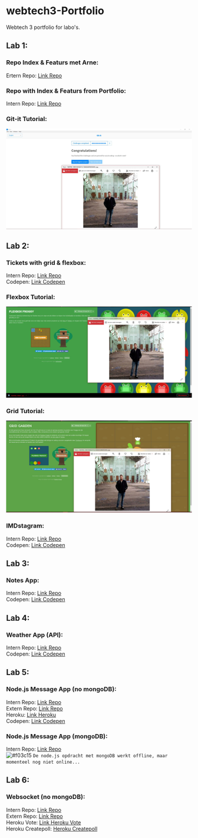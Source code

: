 # webtech3-Portfolio
Webtech 3 portfolio for labo's.

## Lab 1:
### Repo Index & Featurs met Arne:
Ertern Repo: [Link Repo](https://github.com/LarsPauwels/2imd-webtech3-lab1.git)

### Repo with Index & Featurs from Portfolio:
Intern Repo: [Link Repo](https://github.com/LarsPauwels/webtech3-Portfolio/tree/master/Lab%201)

### Git-it Tutorial:
![git-it](https://github.com/LarsPauwels/webtech3-Portfolio/blob/master/Lab%201/git-it.jpg)

## Lab 2:
### Tickets with grid & flexbox:
Intern Repo: [Link Repo](https://github.com/LarsPauwels/webtech3-Portfolio/tree/master/Lab%202/tickets)<br/>
Codepen: [Link Codepen](https://codepen.io/larspauwels-the-animator/pen/rRjRKo)

### Flexbox Tutorial:
![Flexbox](https://github.com/LarsPauwels/webtech3-Portfolio/blob/master/Lab%202/flexbox.jpg)

### Grid Tutorial:
![Grid](https://github.com/LarsPauwels/webtech3-Portfolio/blob/master/Lab%202/grid.jpg)

### IMDstagram:
Intern Repo: [Link Repo](https://github.com/LarsPauwels/webtech3-Portfolio/tree/master/Lab%202/IMDstagram)<br>
Codepen: [Link Codepen](https://codepen.io/larspauwels-the-animator/pen/moRgVM)

## Lab 3:
### Notes App:
Intern Repo: [Link Repo](https://github.com/LarsPauwels/webtech3-Portfolio/tree/master/Lab%203/note%20app)<br>
Codepen: [Link Codepen](https://codepen.io/larspauwels-the-animator/pen/wOdryZ)

## Lab 4:
### Weather App (API):
Intern Repo: [Link Repo](https://github.com/LarsPauwels/webtech3-Portfolio/tree/master/Lab%204/Weather%20App)<br>
Codepen: [Link Codepen](https://codepen.io/larspauwels-the-animator/pen/oVPOYV)

## Lab 5:
### Node.js Message App (no mongoDB):
Intern Repo: [Link Repo](https://github.com/LarsPauwels/webtech3-Portfolio/tree/master/Lab%205/Without%20mongoDB)<br>
Extern Repo: [Link Repo](https://github.com/LarsPauwels/Nodejs-without-mongoDB)<br>
Heroku: [Link Heroku](https://lab5-nodejs-without-mongodb.herokuapp.com/)<br>
Codepen: [Link Codepen](https://codepen.io/larspauwels-the-animator/pen/yrYxMd)

### Node.js Message App (mongoDB):
Intern Repo: [Link Repo](https://github.com/LarsPauwels/webtech3-Portfolio/tree/master/Lab%205/With%20mongoDB)<br>
![#f03c15](https://placehold.it/15/f03c15/000000?text=+) `De node.js opdracht met mongoDB werkt offline, maar momenteel nog niet online...`

## Lab 6:
### Websocket (no mongoDB):
Intern Repo: [Link Repo](https://github.com/LarsPauwels/webtech3-Portfolio/tree/master/Lab%206/Poll%20App)<br>
Extern Repo: [Link Repo](https://github.com/LarsPauwels/Poll-App)<br>
Heroku Vote: [Link Heroku Vote](https://poll-app-larspauwels.herokuapp.com)<br>
Heroku Createpoll: [Heroku Createpoll](https://poll-app-larspauwels.herokuapp.com/createpoll)
